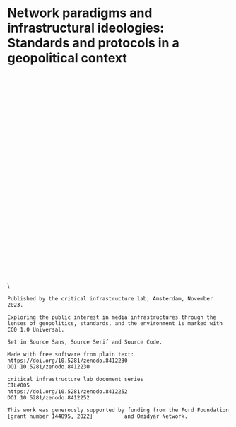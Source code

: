 # Network paradigms and infrastructural ideologies: <br>Standards and protocols in a geopolitical context

<div style="page-break-before: always; margin-top: +35em">
\ 

    Published by the critical infrastructure lab, Amsterdam, November 2023.

    Exploring the public interest in media infrastructures through the lenses of geopolitics, standards, and the environment is marked with CC0 1.0 Universal.

    Set in Source Sans, Source Serif and Source Code.
    
    Made with free software from plain text:
    https://doi.org/10.5281/zenodo.8412230
    DOI 10.5281/zenodo.8412230
    
    critical infrastructure lab document series
    CIL#005
    https://doi.org/10.5281/zenodo.8412252
    DOI 10.5281/zenodo.8412252

    This work was generously supported by funding from the Ford Foundation [grant number 144895, 2022]          and Omidyar Network.

</div>

